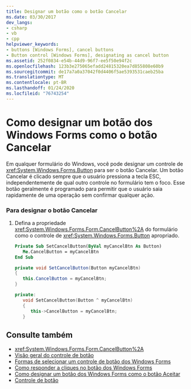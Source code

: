 ```yaml
---
title: Designar um botão como o botão Cancelar
ms.date: 03/30/2017
dev_langs:
- csharp
- vb
- cpp
helpviewer_keywords:
- buttons [Windows Forms], cancel buttons
- Button control [Windows Forms], designating as cancel button
ms.assetid: 252f0834-e54b-44d9-96f7-ee5f50e94f2c
ms.openlocfilehash: 123b3e275065efadd24815320ea7d855808e60b9
ms.sourcegitcommit: de17a7a0a37042f0d4406f5ae5393531caeb25ba
ms.translationtype: MT
ms.contentlocale: pt-BR
ms.lasthandoff: 01/24/2020
ms.locfileid: "76743254"
---
```

# <a name="how-to-designate-a-windows-forms-button-as-the-cancel-button"></a>Como designar um botão dos Windows Forms como o botão Cancelar
Em qualquer formulário do Windows, você pode designar um controle de <xref:System.Windows.Forms.Button> para ser o botão Cancelar. Um botão Cancelar é clicado sempre que o usuário pressiona a tecla ESC, independentemente de qual outro controle no formulário tem o foco. Esse botão geralmente é programado para permitir que o usuário saia rapidamente de uma operação sem confirmar qualquer ação.  
  
### <a name="to-designate-the-cancel-button"></a>Para designar o botão Cancelar  
  
1. Defina a propriedade <xref:System.Windows.Forms.Form.CancelButton%2A> do formulário como o controle de <xref:System.Windows.Forms.Button> apropriado.  
  
    ```vb  
    Private Sub SetCancelButton(ByVal myCancelBtn As Button)  
       Me.CancelButton = myCancelBtn  
    End Sub  
    ```  
  
    ```csharp  
    private void SetCancelButton(Button myCancelBtn)  
    {  
       this.CancelButton = myCancelBtn;  
    }  
    ```  
  
    ```cpp  
    private:  
       void SetCancelButton(Button ^ myCancelBtn)  
       {  
          this->CancelButton = myCancelBtn;  
       }  
    ```  
  
## <a name="see-also"></a>Consulte também

- <xref:System.Windows.Forms.Form.CancelButton%2A>
- [Visão geral do controle de botão](button-control-overview-windows-forms.md)
- [Formas de selecionar um controle de botão dos Windows Forms](ways-to-select-a-windows-forms-button-control.md)
- [Como responder a cliques no botão dos Windows Forms](how-to-respond-to-windows-forms-button-clicks.md)
- [Como designar um botão dos Windows Forms como o botão Aceitar](how-to-designate-a-windows-forms-button-as-the-accept-button.md)
- [Controle de botão](button-control-windows-forms.md)
